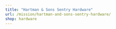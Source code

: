 ```yaml
---
title: "Hartman & Sons Sentry Hardware"
url: /mission/hartman-and-sons-sentry-hardware/
shop: hardware
---
```

